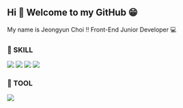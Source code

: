## Hi 👋 Welcome to my GitHub 😁
My name is Jeongyun Choi ‼ Front-End Junior Developer 💻

### 🌈 SKILL
<img src="https://img.shields.io/badge/python-3776AB?style=flat-square&logo=Python&logoColor=white">
<img src="https://img.shields.io/badge/html5-E34F26?style=flat-square&logo=HTML5&logoColor=white">
<img src="https://img.shields.io/badge/css3-1572B6?style=flat-square&logo=CSS3&logoColor=white">
<img src="https://img.shields.io/badge/javascript-F7DF1E?style=flat-square&logo=JavaScript&logoColor=white">
<!-- <img src="https://img.shields.io/badge/JAVA-007396?style=for-the-badge&logo=JAVA&logoColor=white"> -->
<!-- <img src="https://img.shields.io/badge/MySQL-4479A1?style=for-the-badge&logo=MySQL&logoColor=white"> -->
<!-- <img src="https://img.shields.io/badge/Oracle-F80000?style=for-the-badge&logo=Oracle&logoColor=white"> -->

### 🌈 TOOL
<!-- <img src="https://img.shields.io/badge/Eclipse-2C2255?style=for-the-badge&logo=Eclipse%20IDE&logoColor=white"> -->
<img src="https://img.shields.io/badge/github-181717?style=for-the-badge&logo=github&logoColor=white">
<!-- <img src="https://img.shields.io/badge/aws-232F3E?style=for-the-badge&logo=aws&logoColor=white"> -->


<!--
**jeong-yooon/jeong-yooon** is a ✨ _special_ ✨ repository because its `README.md` (this file) appears on your GitHub profile.

Here are some ideas to get you started:

- 🔭 I’m currently working on ...
- 🌱 I’m currently learning ...
- 👯 I’m looking to collaborate on ...
- 🤔 I’m looking for help with ...
- 💬 Ask me about ...
- 📫 How to reach me: ...
- 😄 Pronouns: ...
- ⚡ Fun fact: ...
-->

